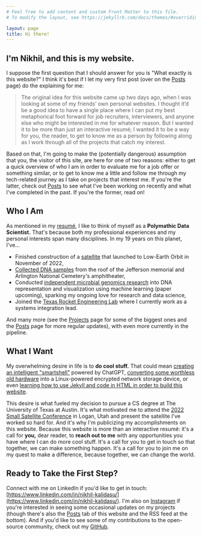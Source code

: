 ```yaml
---
# Feel free to add content and custom Front Matter to this file.
# To modify the layout, see https://jekyllrb.com/docs/themes/#overriding-theme-defaults

layout: page
title: Hi there!
---
```


## I'm Nikhil, and this is my website.

I suppose the first question that I should answer for you is "What exactly is this website?" I think it's best if I let my very first post (over on the [Posts](https://nik875.github.io/post_home.html) page) do the explaining for me:

> The original idea for this website came up two days ago, when I was looking at some of my friends’ own personal websites. I thought it’d be a good idea to have a single place where I can put my best metaphorical foot forward for job recruiters, interviewers, and anyone else who might be interested in me for whatever reason. But I wanted it to be more than just an interactive resumé; I wanted it to be a way for you, the reader, to get to know me as a person by following along as I work through all of the projects that catch my interest.

Based on that, I'm going to make the (potentially dangerous) assumption that you, the visitor of this site, are here for one of two reasons: either to get a quick overview of who I am in order to evaluate me for a job offer or something similar, or to get to know me a little and follow me through my tech-related journey as I take on projects that interest me. If you're the latter, check out [Posts](https://nik875.github.io/post_home.html) to see what I've been working on recently and what I've completed in the past. If you're the former, read on!

## Who I Am

As mentioned in my <a href="files/Resume.pdf" download>resumé</a>, I like to think of myself as a **Polymathic Data Scientist.** That's because both my professional experiences and my personal interests span many disciplines. In my 19 years on this planet, I've…

- Finished construction of a [satellite](https://activities.tjhsst.edu/cubesat/) that launched to Low-Earth Orbit in November of 2022,
- [Collected DNA samples](https://tjhsst.fcps.edu/features/tj-educational-experiences-collecting-samples-jefferson-memorial-and-arlington-national) from the roof of the Jefferson memorial and Arlington National Cemetery's amphitheater,
- Conducted [independent microbial genomics research](https://nik875.github.io/projects/senior-research.html) into DNA representation and visualization using machine learning (paper upcoming), sparking my ongoing love for research and data science,
- Joined the [Texas Rocket Engineering Lab](https://www.texasrocketlab.com/) where I currently work as a systems integration lead.

And many more (see the [Projects](https://nik875.github.io/projects.html) page for some of the biggest ones and the [Posts](https://nik875.github.io/post_home.html) page for more regular updates), with even more currently in the pipeline.

## What I Want

My overwhelming desire in life is to **do cool stuff.** That could mean [creating an intelligent "smartshell"](https://nik875.github.io/2023/09/24/smartshell.html) powered by ChatGPT, [converting some worthless old hardware](https://www.instagram.com/p/Ccu1AjnuSHp/) into a Linux-powered encrypted network storage device, or even [learning how to use Jekyll and code in HTML in order to build this website](https://nik875.github.io/2022/11/16/finishing-this-website.html).

This desire is what fueled my decision to pursue a CS degree at The University of Texas at Austin. It's what motivated me to attend the [2022 Small Satellite Conference](https://smallsat.org/) in Logan, Utah and present the satellite I've worked so hard for. And it's why I'm publicizing my accomplishments on this website. Because this website is more than an interactive resumé: it's a call for **you,** dear reader, to **reach out to me** with any opportunities you have where I can do more cool stuff. It's a call for you to get in touch so that together, we can make something happen. It's a call for you to join me on my quest to make a difference, because together, we can change the world.

## Ready to Take the First Step?

Connect with me on LinkedIn if you'd like to get in touch: [https://www.linkedin.com/in/nikhil-kalidasu/](https://www.linkedin.com/in/nikhil-kalidasu/). I'm also on [Instagram](https://www.instagram.com/nik_kal8772/) if you're interested in seeing some occasional updates on my projects (though there's also the [Posts](https://nik875.github.io/post_home.html) tab of this website and the RSS feed at the bottom). And if you'd like to see some of my contributions to the open-source community, check out my [GitHub](https://github.com/nik875/).

